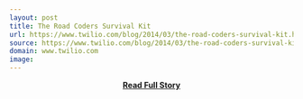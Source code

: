 ```yaml
---
layout: post
title: The Road Coders Survival Kit
url: https://www.twilio.com/blog/2014/03/the-road-coders-survival-kit.html
source: https://www.twilio.com/blog/2014/03/the-road-coders-survival-kit.html
domain: www.twilio.com
image: 
---
```


<p></p>
<center><p><a href="https://www.twilio.com/blog/2014/03/the-road-coders-survival-kit.html" style='padding:25px; font-sze:18px; font-weight: bold;'>Read Full Story</a></p></center>
